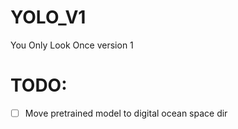 # YOLO_V1
You Only Look Once version 1

# TODO:
- [ ] Move pretrained model to digital ocean space dir       